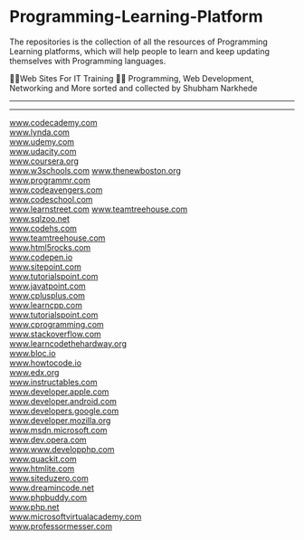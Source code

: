 # Programming-Learning-Platform
The repositories is the collection of all the resources of Programming Learning platforms, which will help people to learn and keep updating themselves with Programming languages.

🔴🔴Web Sites For IT Training 🔴🔴 
Programming, Web Development, Networking and More sorted and collected by Shubham Narkhede 
****************************** 
*************************************** 
www.codecademy.com  
www.lynda.com  
www.udemy.com  
www.udacity.com  
www.coursera.org  
www.w3schools.com 
www.thenewboston.org  
www.programmr.com  
www.codeavengers.com  
www.codeschool.com  
www.learnstreet.com 
www.teamtreehouse.com  
www.sqlzoo.net  
www.codehs.com  
www.teamtreehouse.com  
www.html5rocks.com  
www.codepen.io  
www.sitepoint.com  
www.tutorialspoint.com  
www.javatpoint.com  
www.cplusplus.com  
www.learncpp.com  
www.tutorialspoint.com  
www.cprogramming.com  
www.stackoverflow.com  
www.learncodethehardway.org  
www.bloc.io  
www.howtocode.io  
www.edx.org  
www.instructables.com  
www.developer.apple.com  
www.developer.android.com  
www.developers.google.com  
www.developer.mozilla.org  
www.msdn.microsoft.com  
www.dev.opera.com  
www.www.developphp.com  
www.quackit.com  
www.htmlite.com  
www.siteduzero.com  
www.dreamincode.net  
www.phpbuddy.com  
www.php.net  
www.microsoftvirtualacademy.com  
www.professormesser.com 
